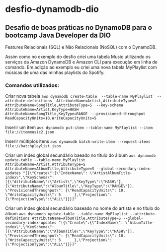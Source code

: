 # desfio-dynamodb-dio
## Desafio de boas práticas no DynamoDB para o bootcamp Java Developer da DIO

Features Relacionais (SQL) e Não Relacionais (NoSQL) com o DynamoDB.

Assim como no exemplo do desfio criei uma tabela Music utilizando os serviços da Amazon DynamoDB e Amazon CLI para execução em linha de comando.
Em adição ao exemplo eu criei uma nova tabela MyPlaylist com músicas de uma das minhas playlists do Spotify.

### Comandos utilizados:
Criar nova tabela
```aws dynamodb create-table  --table-name MyPlaylist  --attribute-definitions  AttributeName=Artist,AttributeType=S  AttributeName=SongTitle,AttributeType=S  --key-schema  AttributeName=Artist,KeyType=HASH  AttributeName=SongTitle,KeyType=RANGE  --provisioned-throughput  ReadCapacityUnits=10,WriteCapacityUnits=5```

Inserir um item
```aws dynamodb put-item --table-name MyPlaylist --item file://itemmusic2.json```

Inserir múltiplos itens
```aws dynamodb batch-write-item --request-items file://batchplaylist.json```

Criar um index global secundário baeado no título do álbum
```aws dynamodb update-table --table-name MyPlaylist AttributeName=Artist,AttributeType=S  AttributeName=AlbumTitle,AttributeType=S --global-secondary-index-updates "[{\"Create\":{\"IndexName\": \"ArtistAlbumTitle-index\",\"KeySchema\":[{\"AttributeName\":\"Artist\",\"KeyType\":\"HASH\"}, {\"AttributeName\":\"AlbumTitle\",\"KeyType\":\"RANGE\"}], \"ProvisionedThroughput\": {\"ReadCapacityUnits\": 10, \"WriteCapacityUnits\": 5      },\"Projection\":{\"ProjectionType\":\"ALL\"}}}]"```

Criar um index global secundário baseado no nome do artista e no título do álbum
```aws dynamodb update-table --table-name MyPlaylist --attribute-definitions AttributeName=AlbumTitle,AttributeType=S --global-secondary-index-updates "[{\"Create\":{\"IndexName\": \"AlbumTitle-index\",\"KeySchema\":[{\"AttributeName\":\"AlbumTitle\",\"KeyType\":\"HASH\"}], \"ProvisionedThroughput\": {\"ReadCapacityUnits\": 10, \"WriteCapacityUnits\": 5      },\"Projection\":{\"ProjectionType\":\"ALL\"}}}]"```
